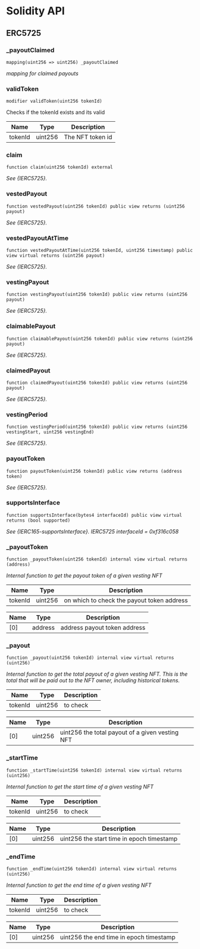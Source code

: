 # Solidity API

## ERC5725

### _payoutClaimed

```solidity
mapping(uint256 => uint256) _payoutClaimed
```

_mapping for claimed payouts_

### validToken

```solidity
modifier validToken(uint256 tokenId)
```

Checks if the tokenId exists and its valid

| Name | Type | Description |
| ---- | ---- | ----------- |
| tokenId | uint256 | The NFT token id |

### claim

```solidity
function claim(uint256 tokenId) external
```

_See {IERC5725}._

### vestedPayout

```solidity
function vestedPayout(uint256 tokenId) public view returns (uint256 payout)
```

_See {IERC5725}._

### vestedPayoutAtTime

```solidity
function vestedPayoutAtTime(uint256 tokenId, uint256 timestamp) public view virtual returns (uint256 payout)
```

_See {IERC5725}._

### vestingPayout

```solidity
function vestingPayout(uint256 tokenId) public view returns (uint256 payout)
```

_See {IERC5725}._

### claimablePayout

```solidity
function claimablePayout(uint256 tokenId) public view returns (uint256 payout)
```

_See {IERC5725}._

### claimedPayout

```solidity
function claimedPayout(uint256 tokenId) public view returns (uint256 payout)
```

_See {IERC5725}._

### vestingPeriod

```solidity
function vestingPeriod(uint256 tokenId) public view returns (uint256 vestingStart, uint256 vestingEnd)
```

_See {IERC5725}._

### payoutToken

```solidity
function payoutToken(uint256 tokenId) public view returns (address token)
```

_See {IERC5725}._

### supportsInterface

```solidity
function supportsInterface(bytes4 interfaceId) public view virtual returns (bool supported)
```

_See {IERC165-supportsInterface}.
IERC5725 interfaceId = 0xf316c058_

### _payoutToken

```solidity
function _payoutToken(uint256 tokenId) internal view virtual returns (address)
```

_Internal function to get the payout token of a given vesting NFT_

| Name | Type | Description |
| ---- | ---- | ----------- |
| tokenId | uint256 | on which to check the payout token address |

| Name | Type | Description |
| ---- | ---- | ----------- |
| [0] | address | address payout token address |

### _payout

```solidity
function _payout(uint256 tokenId) internal view virtual returns (uint256)
```

_Internal function to get the total payout of a given vesting NFT.
This is the total that will be paid out to the NFT owner, including historical tokens._

| Name | Type | Description |
| ---- | ---- | ----------- |
| tokenId | uint256 | to check |

| Name | Type | Description |
| ---- | ---- | ----------- |
| [0] | uint256 | uint256 the total payout of a given vesting NFT |

### _startTime

```solidity
function _startTime(uint256 tokenId) internal view virtual returns (uint256)
```

_Internal function to get the start time of a given vesting NFT_

| Name | Type | Description |
| ---- | ---- | ----------- |
| tokenId | uint256 | to check |

| Name | Type | Description |
| ---- | ---- | ----------- |
| [0] | uint256 | uint256 the start time in epoch timestamp |

### _endTime

```solidity
function _endTime(uint256 tokenId) internal view virtual returns (uint256)
```

_Internal function to get the end time of a given vesting NFT_

| Name | Type | Description |
| ---- | ---- | ----------- |
| tokenId | uint256 | to check |

| Name | Type | Description |
| ---- | ---- | ----------- |
| [0] | uint256 | uint256 the end time in epoch timestamp |

